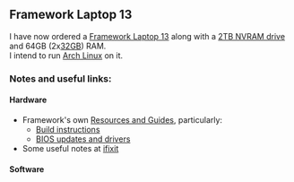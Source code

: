 ## Framework Laptop 13

I have now ordered a [Framework Laptop 13](https://frame.work/gb/en/laptop13) along with a [2TB NVRAM drive](https://www.amazon.co.uk/dp/B0B7CMZ3QH?ref=ppx_yo2ov_dt_b_fed_asin_title&th=1) and 64GB (2x[32GB](https://www.amazon.co.uk/dp/B0BLTDTD86?ref=ppx_yo2ov_dt_b_fed_asin_title)) RAM.  
I intend to run [Arch Linux](../arch_linux/README.md) on it.

### Notes and useful links:

#### Hardware
- Framework's own [Resources and Guides](https://frame.work/gb/en/laptop13?tab=resources-and-guides), particularly:
  - [Build instructions](https://guides.frame.work/Guide/Framework+Laptop+13+(AMD+Ryzen%E2%84%A2+7040+Series)+DIY+Edition+Quick+Start+Guide/211?lang=en&_gl=1*1vkstj3*sg_ga4w_production_ga*MTA5Mjg1MTkwMC4xNzI1MzU4MjQx*sg_ga4w_production_ga_PYG8X65YJJ*MTc0MTYwMTA4Ni41LjEuMTc0MTYwMjUxNy41Mi4wLjA.)
  - [BIOS updates and drivers](https://knowledgebase.frame.work/en_us/bios-and-drivers-downloads-rJ3PaCexh?_gl=1*1k3oobn*sg_ga4w_production_ga*MTA5Mjg1MTkwMC4xNzI1MzU4MjQx*sg_ga4w_production_ga_PYG8X65YJJ*MTc0MTYwMTA4Ni41LjEuMTc0MTYwMjUxNy41Mi4wLjA.)
- Some useful notes at [ifixit](https://www.ifixit.com/Device/Framework_Laptop)

#### Software

